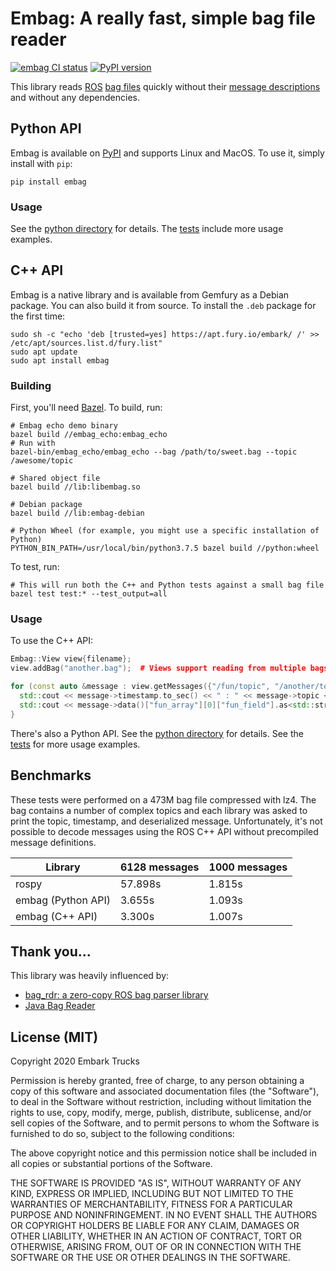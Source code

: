 # Embag: A really fast, simple bag file reader
[![embag CI status](https://github.com/embarktrucks/embag/workflows/pypi_build/badge.svg)](https://github.com/embarktrucks/embag/actions)
[![PyPI version](https://badge.fury.io/py/embag.svg)](https://badge.fury.io/py/embag)

This library reads [ROS](https://wiki.ros.org) [bag files](http://wiki.ros.org/Bags/Format/2.0) quickly without their [message descriptions](http://wiki.ros.org/msg) and without any dependencies.

## Python API
Embag is available on [PyPI](https://pypi.org/project/embag/) and supports Linux and MacOS.  To use it, simply install with `pip`:

    pip install embag
    
### Usage
See the [python directory](https://github.com/embarktrucks/embag/tree/master/python) for details.
The [tests](https://github.com/embarktrucks/embag/tree/master/test) include more usage examples.

## C++ API
Embag is a native library and is available from Gemfury as a Debian package.  You can also build it from source.  To install the `.deb` package for the first time:

    sudo sh -c "echo 'deb [trusted=yes] https://apt.fury.io/embark/ /' >> /etc/apt/sources.list.d/fury.list"
    sudo apt update
    sudo apt install embag

### Building
First, you'll need [Bazel](https://docs.bazel.build/versions/master/install-ubuntu.html#step-1-add-bazel-distribution-uri-as-a-package-source).
To build, run:

    # Embag echo demo binary
    bazel build //embag_echo:embag_echo
    # Run with
    bazel-bin/embag_echo/embag_echo --bag /path/to/sweet.bag --topic /awesome/topic

    # Shared object file
    bazel build //lib:libembag.so

    # Debian package
    bazel build //lib:embag-debian

    # Python Wheel (for example, you might use a specific installation of Python)
    PYTHON_BIN_PATH=/usr/local/bin/python3.7.5 bazel build //python:wheel
    
To test, run:

    # This will run both the C++ and Python tests against a small bag file
    bazel test test:* --test_output=all

### Usage
To use the C++ API:
```c++
Embag::View view{filename};
view.addBag("another.bag");  # Views support reading from multiple bags

for (const auto &message : view.getMessages({"/fun/topic", "/another/topic"})) {
  std::cout << message->timestamp.to_sec() << " : " << message->topic << std::endl;
  std::cout << message->data()["fun_array"][0]["fun_field"].as<std::string>() << std::endl;
}
```
There's also a Python API.  See the [python directory](https://github.com/embarktrucks/embag/tree/master/python) for details.
See the [tests](https://github.com/embarktrucks/embag/tree/master/test) for more usage examples.

## Benchmarks
These tests were performed on a 473M bag file compressed with lz4.  The bag contains a number of complex topics and each library was asked to print the topic, timestamp, and deserialized message.
Unfortunately, it's not possible to decode messages using the ROS C++ API without precompiled message definitions.

| Library            | 6128 messages | 1000 messages |
|--------------------|---------------|---------------|
| rospy              | 57.898s       | 1.815s        |
| embag (Python API) | 3.655s        | 1.093s        |
| embag (C++ API)    | 3.300s        | 1.007s        |


## Thank you...
This library was heavily influenced by:
- [bag_rdr: a zero-copy ROS bag parser library](https://github.com/starship-technologies/bag_rdr)
- [Java Bag Reader](https://github.com/swri-robotics/bag-reader-java)

## License (MIT)
Copyright 2020 Embark Trucks

Permission is hereby granted, free of charge, to any person obtaining a copy of this software and associated documentation files (the "Software"), to deal in the Software without restriction, including without limitation the rights to use, copy, modify, merge, publish, distribute, sublicense, and/or sell copies of the Software, and to permit persons to whom the Software is furnished to do so, subject to the following conditions:

The above copyright notice and this permission notice shall be included in all copies or substantial portions of the Software.

THE SOFTWARE IS PROVIDED "AS IS", WITHOUT WARRANTY OF ANY KIND, EXPRESS OR IMPLIED, INCLUDING BUT NOT LIMITED TO THE WARRANTIES OF MERCHANTABILITY, FITNESS FOR A PARTICULAR PURPOSE AND NONINFRINGEMENT. IN NO EVENT SHALL THE AUTHORS OR COPYRIGHT HOLDERS BE LIABLE FOR ANY CLAIM, DAMAGES OR OTHER LIABILITY, WHETHER IN AN ACTION OF CONTRACT, TORT OR OTHERWISE, ARISING FROM, OUT OF OR IN CONNECTION WITH THE SOFTWARE OR THE USE OR OTHER DEALINGS IN THE SOFTWARE.

